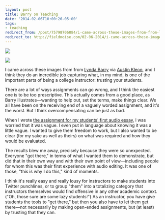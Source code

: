 ```yaml
---
layout: post 
title: Barry on Teaching
date: '2014-02-06T10:00:26-05:00' 
tags: 
- teaching 
redirect_from: /post/75798706084/i-came-across-these-images-from-from-lynda-barry/
redirect_to: http://fieldnoise.com/02-06-2014/i-came-across-these-images-from-from-lynda-barry.html
---
```


![](http://d.pr/eOnO+)

![](http://d.pr/Uan+)


I came across these images from from [Lynda Barry][1] via [Austin Kleon][2], and I think they do an incredible job capturing what, in my mind, is one of the important parts of being a college instructor: trusting your students.

There are a lot of ways assignments can go wrong, and I think the easiest one is to be too prescriptive. This actually comes from a good place, as Barry illustrates—wanting to help out, set the terms, make things clear. We all have been on the receiving end of a vaguely worded assignment, and it's the worst. But I think overcompensating can be just as bad.

When I wrote [the assignment for my students' first audio essay][3], I was worried that it was vague. I even put in language about knowing it was a little vague. I wanted to give them freedom to work, but I also wanted to be clear (for my sake as well as theirs) on what was required and how they would be evaluated.

The results blew me away, precisely because they were so unexpected. Everyone "got there," in terms of what I wanted them to demonstrate, but did that in their own way and with their own point of view—including people for whom this was their first experience with audio editing. It was one of those, "this is why I do this," kind of moments.

I think it's really easy and really lousy for instructors to make students into Twitter punchlines, or to group "them" into a totalizing category that instructors themselves would find offensive in any other academic context. ("Oh, those sure are some lazy students!") As an instructor, you have give students the tools to "get there," but then you also have to let them get there—not necessarily by making open-ended assignments, but (at least) by trusting that they can.

[1]: http://thenearsightedmonkey.tumblr.com/post/75213385888/dearest-students-this-is-my-own-composition
[2]: http://tumblr.austinkleon.com/
[3]: http://craigeley.github.io/297c/audio01.html
  
